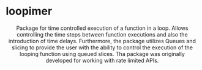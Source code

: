 # loopimer
<p style="text-align: center;">
Package for time controlled execution of a function in a loop. Allows controlling the time steps between function executions and also the introduction of time delays. Furthermore, the package utilizes Queues and slicing to provide the user with the ability to control the execution of the looping function using queued slices. Tha package was originally developed for working with rate limited APIs.
</p>  

